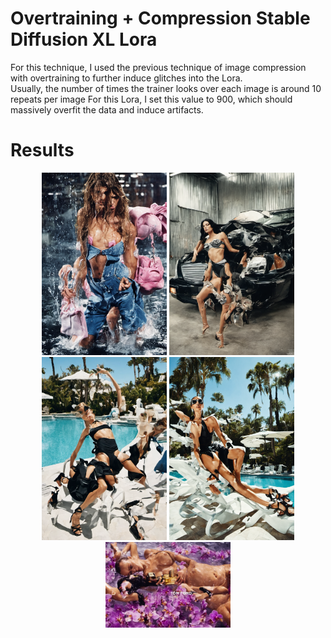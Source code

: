 # Overtraining + Compression Stable Diffusion XL Lora 

For this technique, I used the previous technique of image compression with overtraining to further induce glitches into the Lora.  
Usually, the number of times the trainer looks over each image is around 10 repeats per image For this Lora, I set this value to 900, which should massively overfit the data and 
induce artifacts.


# Results 

<p align="center">
  <img src="images/Compressed4.png" alt="Image 1" width="200"/>
  <img src="images/Compressed6.png" alt="Image 2" width="200"/>
  <img src="images/Compressed7.png" alt="Image 3" width="200"/>
  <img src="images/Compressed8.png" alt="Image 3" width="200"/>
  <img src="images/Compressed9.png" alt="Image 3" width="200"/>
</p>




